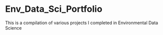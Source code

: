 # Env_Data_Sci_Portfolio
This is a compilation of various projects I completed in Environmental Data Science
